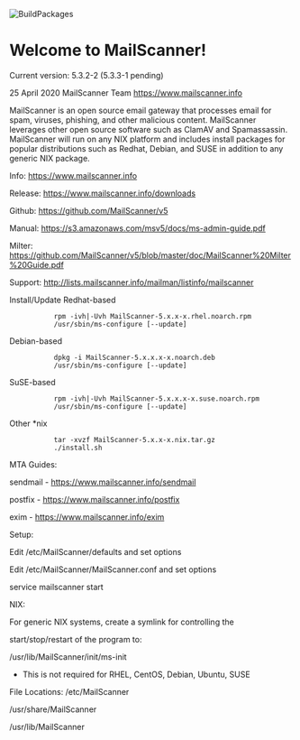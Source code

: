 ![BuildPackages](https://github.com/MailScanner/v5/workflows/BuildPackages/badge.svg?branch=master)

# Welcome to MailScanner!

Current version: 5.3.2-2 (5.3.3-1 pending)

25 April 2020
MailScanner Team <https://www.mailscanner.info>

MailScanner is an open source email gateway that processes email for
spam, viruses, phishing, and other malicious content. MailScanner 
leverages other open source software such as ClamAV and 
Spamassassin. MailScanner will run on any NIX platform and includes
install packages for popular distributions such as Redhat, Debian, and
SUSE in addition to any generic NIX package.

Info:       https://www.mailscanner.info

Release:    https://www.mailscanner.info/downloads

Github:     https://github.com/MailScanner/v5

Manual:     https://s3.amazonaws.com/msv5/docs/ms-admin-guide.pdf

Milter:     https://github.com/MailScanner/v5/blob/master/doc/MailScanner%20Milter%20Guide.pdf

Support:    http://lists.mailscanner.info/mailman/listinfo/mailscanner

Install/Update
Redhat-based
```
           rpm -ivh|-Uvh MailScanner-5.x.x-x.rhel.noarch.rpm
           /usr/sbin/ms-configure [--update]
```
Debian-based
```
           dpkg -i MailScanner-5.x.x.x-x.noarch.deb
           /usr/sbin/ms-configure [--update]
```
SuSE-based
```
           rpm -ivh|-Uvh MailScanner-5.x.x.x-x.suse.noarch.rpm
           /usr/sbin/ms-configure [--update]
```
Other *nix
```
           tar -xvzf MailScanner-5.x.x-x.nix.tar.gz
           ./install.sh
```

MTA Guides:

  sendmail - https://www.mailscanner.info/sendmail
  
  postfix  - https://www.mailscanner.info/postfix
  
  exim     - https://www.mailscanner.info/exim


Setup:

  Edit /etc/MailScanner/defaults and set options
  
  Edit /etc/MailScanner/MailScanner.conf and set options
  
  service mailscanner start


NIX:

For generic NIX systems, create a symlink for controlling the
  
  start/stop/restart of the program to:

  /usr/lib/MailScanner/init/ms-init
  
  * This is not required for RHEL, CentOS, Debian, Ubuntu, SUSE

File Locations:
  /etc/MailScanner
  
  /usr/share/MailScanner
  
  /usr/lib/MailScanner
